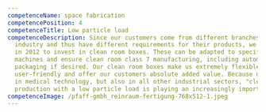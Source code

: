 ```yaml
---
competenceName: space fabrication
competencePosition: 4
competenceTitle: Low particle load
competenceDescription: Since our customers come from different branches of
  industry and thus have different requirements for their products, we decided
  in 2012 to invest in clean room boxes. These can be adapted to specific
  machines and ensure clean room class 7 manufacturing, including automated
  packaging if desired. Our clean room boxes make us extremely flexible, are
  user-friendly and offer our customers absolute added value. Because not only
  in medical technology, but also in all other industrial sectors, "clean"
  production with a low particle load is playing an increasingly important role.
competenceImage: /pfaff-gmbh_reinraum-fertigung-768x512-1.jpeg
---
```

